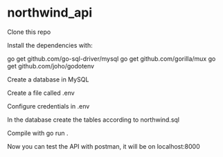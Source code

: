 # northwind_api

Clone this repo

Install the dependencies with:

go get github.com/go-sql-driver/mysql
go get github.com/gorilla/mux
go get github.com/joho/godotenv


Create a database in MySQL

Create a file called .env 

Configure credentials in .env

In the database create the tables according to northwind.sql

Compile with go run .

Now you can test the API with postman, it will be on localhost:8000